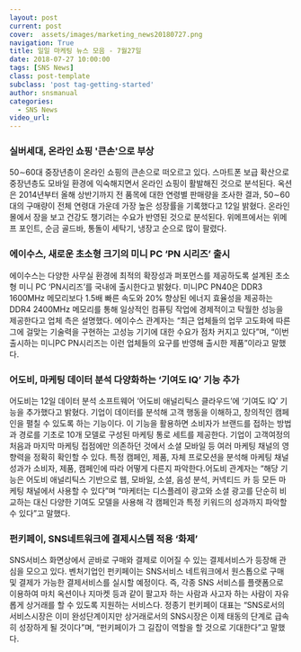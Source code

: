 ```yaml
---
layout: post
current: post
cover:  assets/images/marketing_news20180727.png
navigation: True
title: 일일 마케팅 뉴스 모음 - 7월27일
date: 2018-07-27 10:00:00
tags: [SNS News]
class: post-template
subclass: 'post tag-getting-started'
author: snsmanual
categories:
  - SNS News
video_url: 
---
```


### **실버세대, 온라인 쇼핑 '큰손'으로 부상**

50∼60대 중장년층이 온라인 쇼핑의 큰손으로 떠오르고 있다.
스마트폰 보급 확산으로 중장년층도 모바일 환경에 익숙해지면서 온라인 쇼핑이 활발해진 것으로 분석된다.
옥션은 2014년부터 올해 상반기까지 전 품목에 대한 연령별 판매량을 조사한 결과, 50∼60대의 구매량이 전체 연령대 가운데 가장 높은 성장률을 기록했다고 12일 밝혔다.
온라인몰에서 장을 보고 건강도 챙기려는 수요가 반영된 것으로 분석된다.
위메프에서는 위메프 포인트, 순금 골드바, 통돌이 세탁기, 냉장고 순으로 많이 팔렸다.


### **에이수스, 새로운 초소형 크기의 미니 PC ‘PN 시리즈’ 출시**

에이수스는 다양한 사무실 환경에 최적의 확장성과 퍼포먼스를 제공하도록 설계된
초소형 미니 PC ‘PN시리즈’를 국내에 출시한다고 밝혔다.
미니PC PN40은 DDR3 1600MHz 메모리보다 1.5배 빠른 속도와 20% 향상된 에너지 효율성을 제공하는 DDR4 2400MHz 메모리를 통해 일상적인 컴퓨팅 작업에 경제적이고 탁월한 성능을 제공한다고 업체 측은 설명했다.
에이수스 관계자는 “최근 업체들의 업무 고도화에 따른 그에 걸맞는 기술력을 구현하는 고성능 기기에 대한 수요가 점차 커지고 있다”며, “이번 출시하는 미니PC PN시리즈는 이런 업체들의 요구를 반영해 출시한 제품”이라고 말했다.


### **어도비, 마케팅 데이터 분석 다양화하는 ‘기여도 IQ’ 기능 추가**

어도비는 12일 데이터 분석 소프트웨어 ‘어도비 애널리틱스 클라우드’에 ‘기여도 IQ’ 기능을 추가했다고 밝혔다.
기업이 데이터를 분석해 고객 행동을 이해하고, 창의적인 캠페인을 펼칠 수 있도록 하는 기능이다.
이 기능을 활용하면 소비자가 브랜드를 접하는 방법과 경로를 기초로 10개 모델로 구성된 마케팅 통로 세트를 제공한다.
기업이 고객여정의 처음과 마지막 마케팅 접점에만 의존하던 것에서 소셜 모바일 등 여러 마케팅 채널의 영향력을 정확히 확인할 수 있다.
특정 캠페인, 제품, 자체 프로모션을 분석해 마케팅 채널 성과가 소비자, 제품, 캠페인에 따라
어떻게 다른지 파악한다.어도비 관계자는 “해당 기능은 어도비 애널리틱스 기반으로 웹, 모바일, 소셜, 음성 분석, 커넥티드 카 등 모든 마케팅 채널에서 사용할 수 있다”며 “마케터는 디스플레이 광고와 소셜 광고를 단순히 비교하는 대신 다양한 기여도 모델을 사용해 각 캠페인과 특정 키워드의 성과까지 파악할 수 있다”고 말했다.


### **펀키페이, SNS네트워크에 결제시스템 적용 ‘화제’**

SNS서비스 화면상에서 곧바로 구매와 결제로 이어질 수 있는 결제서비스가 등장해 관심을 모으고 있다.
벤처기업인 펀키페이는 SNS서비스 네트워크에서 원스톱으로 구매 및 결제가 가능한 결제서비스를 실시할 예정이다.
즉, 각종 SNS 서비스를 플랫폼으로 이용하여 마치 옥션이나 지마켓 등과 같이 팔고자 하는 사람과 사고자 하는 사람이 자유롭게 상거래를 할 수 있도록 지원하는 서비스다.
정종기 펀키페이 대표는 “SNS로서의 서비스시장은 이미 완성단계이지만 상거래로서의 SNS시장은 이제 태동의 단계로 급속히 성장하게 될 것이다”며, “펀키페이가 그 길잡이 역할을 할 것으로 기대한다”고 말했다.